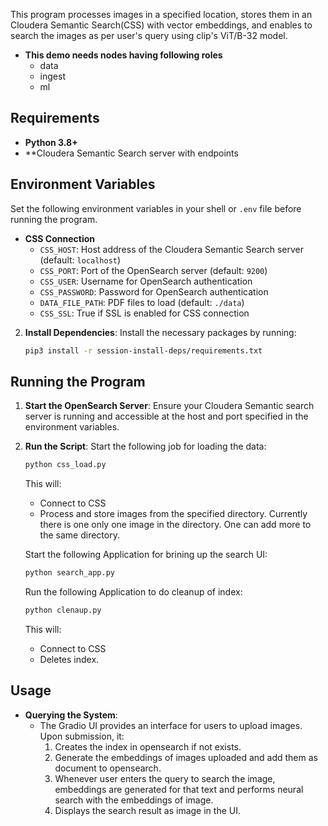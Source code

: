 This program processes images in a specified location, stores them in an Cloudera Semantic Search(CSS) with vector embeddings, and enables to search the images as per user's query using clip's ViT/B-32 model.

- **This demo needs nodes having following roles**
    - data
    - ingest
    - ml


## Requirements
- **Python 3.8+**
- **Cloudera Semantic Search  server with endpoints

## Environment Variables
Set the following environment variables in your shell or `.env` file before running the program.

- **CSS Connection**  
  - `CSS_HOST`: Host address of the Cloudera Semantic Search server (default: `localhost`)
  - `CSS_PORT`: Port of the OpenSearch server (default: `9200`)
  - `CSS_USER`: Username for OpenSearch authentication
  - `CSS_PASSWORD`: Password for OpenSearch authentication
  - `DATA_FILE_PATH`: PDF files to load (default: `./data`)
  - `CSS_SSL`:  True if SSL is enabled for CSS connection
  

2. **Install Dependencies**:
   Install the necessary packages by running:
   ```bash
   pip3 install -r session-install-deps/requirements.txt
   ```

## Running the Program
1. **Start the OpenSearch Server**:
   Ensure your Cloudera Semantic search  server is running and accessible at the host and port specified in the environment variables.

2. **Run the Script**:
   Start the following job for loading the data:
   ```python
   python css_load.py 
   ```
   This will:
   - Connect to CSS
   - Process and store images from the specified directory. Currently there is one only one image in the directory. One can add more to the same directory.

   Start the following Application for brining up the search UI:
   ```python
   python search_app.py 
   ```

    Run  the following Application to do cleanup of index:
   ```python
   python clenaup.py 
   ```
   This will:
   - Connect to CSS
   - Deletes index.

## Usage
- **Querying the System**:
   - The Gradio UI provides an interface for users to upload images. Upon submission, it:
     1. Creates the index in opensearch if not exists.
     2. Generate the embeddings of images uploaded and add them as document to opensearch.
     3. Whenever user enters the query to search the image, embeddings are generated for that text and performs neural search with the embeddings of image.
     4. Displays the search result as image in the UI.





